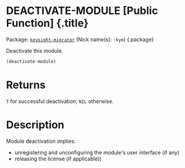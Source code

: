 # DEACTIVATE-MODULE [Public Function] {.title}

Package: [`keysight-migrator`](KEYSIGHT-MIGRATOR.pkg.md) (Nick name(s): `:kym`) {.package}

Deactivate this module.

``` lisp
(deactivate-module)
```

# Returns

`T` for successful deactivation; `NIL` otherwise.

# Description

Module deactivation implies:
* unregistering and unconfiguring the module's user interface (if any)
* releasing the license (if applicable))

